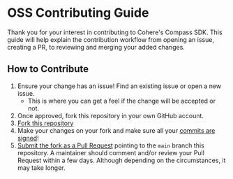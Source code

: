 # OSS Contributing Guide

Thank you for your interest in contributing to Cohere's Compass SDK. This guide will help explain the contribution workflow from opening an issue, creating a PR, to reviewing and merging your added changes.

## How to Contribute

1. Ensure your change has an issue! Find an existing issue or open a new issue.
   - This is where you can get a feel if the change will be accepted or not.
2. Once approved, fork this repository in your own GitHub account.
3. [Fork this repository](https://docs.github.com/en/pull-requests/collaborating-with-pull-requests/working-with-forks/fork-a-repo)
4. Make your changes on your fork and make sure all your [commits are signed](https://docs.github.com/en/authentication/managing-commit-signature-verification/about-commit-signature-verification)!
5. [Submit the fork as a Pull Request](https://help.github.com/en/github/collaborating-with-issues-and-pull-requests/creating-a-pull-request-from-a-fork) pointing to the `main` branch this repository. A maintainer should comment and/or review your Pull Request within a few days. Although depending on the circumstances, it may take longer.
